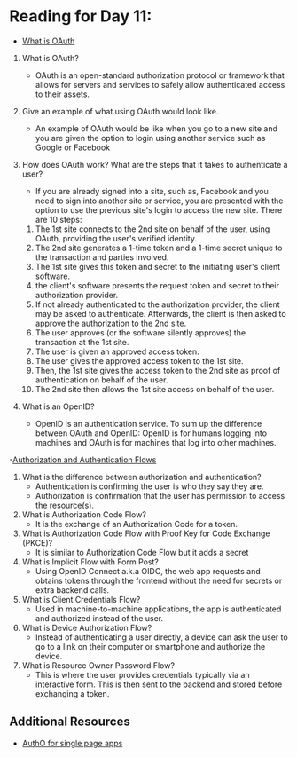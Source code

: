 # Reading for Day 11:

- [What is OAuth](<https://www.csoonline.com/article/3216404/what-is-oauth-how-the-open-authorization-framework-works.html>)

1. What is OAuth?
    - OAuth is an open-standard authorization protocol or framework that allows for servers and services to safely allow authenticated access to their assets.

2. Give an example of what using OAuth would look like.
    - An example of OAuth would be like when you go to a new site and you are given the option to login using another service such as Google or Facebook
3. How does OAuth work? What are the steps that it takes to authenticate a user?
    - If you are already signed into a site, such as, Facebook and you need to sign into another site or service, you are presented with the option to use the previous site's login to access the new site. There are 10 steps:
    1. The 1st site connects to the 2nd site on behalf of the user, using OAuth, providing the user's verified identity.
    2. The 2nd site generates a 1-time token and a 1-time secret unique to the transaction and parties involved.
    3. The 1st site gives this token and secret to the initiating user's client software.
    4. the client's software presents the request token and secret to their authorization provider.
    5. If not already authenticated to the authorization provider, the client may be asked to authenticate. Afterwards, the client is then asked to approve the authorization to the 2nd site.
    6. The user approves (or the software silently approves) the transaction at the 1st site.
    7. The user is given an approved access token.
    8. The user gives the approved access token to the 1st site.
    9. Then, the 1st site gives the access token to the 2nd site as proof of authentication on behalf of the user.
    10. The 2nd site then allows the 1st site access on behalf of the user.
  
4. What is an OpenID?
    - OpenID is an authentication service. To sum up the difference between OAuth and OpenID: OpenID is for humans logging into machines and OAuth is for machines that log into other machines.

-[Authorization and Authentication Flows](<https://auth0.com/docs/flows>)

1. What is the difference between authorization and authentication?
    - Authentication is confirming the user is who they say they are.
    - Authorization is confirmation that the user has permission to access the resource(s).
2. What is Authorization Code Flow?
    - It is the exchange of an Authorization Code for a token.
3. What is Authorization Code Flow with Proof Key for Code Exchange (PKCE)?
    - It is similar to Authorization Code Flow but it adds a secret
4. What is Implicit Flow with Form Post?
    - Using OpenID Connect a.k.a OIDC, the web app requests and obtains tokens through the frontend without the need for secrets or extra backend calls.
5. What is Client Credentials Flow?
    - Used in machine-to-machine applications, the app is authenticated and authorized instead of the user.
6. What is Device Authorization Flow?
    - Instead of authenticating a user directly, a device can ask the user to go to a link on their computer or smartphone and authorize the device.
7. What is Resource Owner Password Flow?
    - This is where the user provides credentials typically via an interactive form. This is then sent to the backend and stored before exchanging a token.

## Additional Resources

- [AuthO for single page apps](<https://auth0.com/docs/libraries/auth0-react>)
